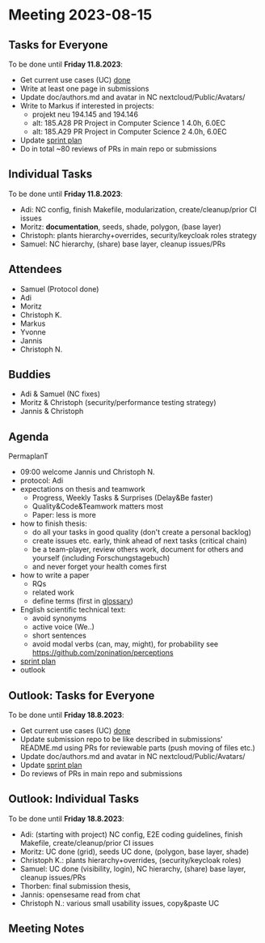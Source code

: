 # Meeting 2023-08-15

## Tasks for Everyone

To be done until **Friday 11.8.2023**:

- Get current use cases (UC) [done](../usecases/README.md)
- Write at least one page in submissions
- Update doc/authors.md and avatar in NC nextcloud/Public/Avatars/
- Write to Markus if interested in projects:
  - projekt neu 194.145 and 194.146
  - alt: 185.A28 PR Project in Computer Science 1 4.0h, 6.0EC
  - alt: 185.A29 PR Project in Computer Science 2 4.0h, 6.0EC
- Update [sprint plan](https://github.com/orgs/ElektraInitiative/projects/4/)
- Do in total ~80 reviews of PRs in main repo or submissions

## Individual Tasks

To be done until **Friday 11.8.2023**:

- Adi: NC config, finish Makefile, modularization, create/cleanup/prior CI issues
- Moritz: **documentation**, seeds, shade, polygon, (base layer)
- Christoph: plants hierarchy+overrides, security/keycloak roles strategy
- Samuel: NC hierarchy, (share) base layer, cleanup issues/PRs

## Attendees

- Samuel (Protocol done)
- Adi
- Moritz
- Christoph K.
- Markus
- Yvonne
- Jannis
- Christoph N.

## Buddies

- Adi & Samuel (NC fixes)
- Moritz & Christoph (security/performance testing strategy)
- Jannis & Christoph

## Agenda

PermaplanT

- 09:00 welcome Jannis und Christoph N.
- protocol: Adi
- expectations on thesis and teamwork
  - Progress, Weekly Tasks & Surprises (Delay&Be faster)
  - Quality&Code&Teamwork matters most
  - Paper: less is more
- how to finish thesis:
  - do all your tasks in good quality (don't create a personal backlog)
  - create issues etc. early, think ahead of next tasks (critical chain)
  - be a team-player, review others work, document for others and yourself (including Forschungstagebuch)
  - and never forget your health comes first
- how to write a paper
  - RQs
  - related work
  - define terms (first in [glossary](https://github.com/ElektraInitiative/PermaplanT/blob/master/doc/architecture/12glossary.md))
- English scientific technical text:
  - avoid synonyms
  - active voice (We..)
  - short sentences
  - avoid modal verbs (can, may, might), for probability see https://github.com/zonination/perceptions
- [sprint plan](https://github.com/orgs/ElektraInitiative/projects/4/)
- outlook

## Outlook: Tasks for Everyone

To be done until **Friday 18.8.2023**:

- Get current use cases (UC) [done](../usecases/README.md)
- Update submission repo to be like described in submissions' README.md using PRs for reviewable parts (push moving of files etc.)
- Update doc/authors.md and avatar in NC nextcloud/Public/Avatars/
- Update [sprint plan](https://github.com/orgs/ElektraInitiative/projects/4/)
- Do reviews of PRs in main repo and submissions

## Outlook: Individual Tasks

To be done until **Friday 18.8.2023**:

- Adi: (starting with project) NC config, E2E coding guidelines, finish Makefile, create/cleanup/prior CI issues
- Moritz: UC done (grid), seeds UC done, (polygon, base layer, shade)
- Christoph K.: plants hierarchy+overrides, (security/keycloak roles)
- Samuel: UC done (visibility, login), NC hierarchy, (share) base layer, cleanup issues/PRs
- Thorben: final submission thesis,
- Jannis: opensesame read from chat
- Christoph N.: various small usability issues, copy&paste UC

## Meeting Notes

